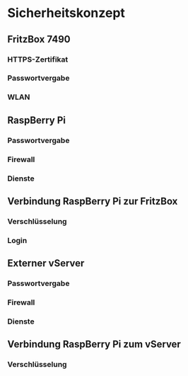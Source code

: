 # Sicherheitskonzept

## FritzBox 7490

### HTTPS-Zertifikat

### Passwortvergabe

### WLAN

## RaspBerry Pi

### Passwortvergabe

### Firewall

### Dienste

## Verbindung RaspBerry Pi zur FritzBox

### Verschlüsselung

### Login

## Externer vServer

### Passwortvergabe

### Firewall

### Dienste

## Verbindung RaspBerry Pi zum vServer

### Verschlüsselung

